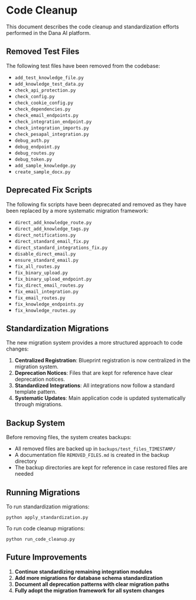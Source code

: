 # Code Cleanup

This document describes the code cleanup and standardization efforts performed in the Dana AI platform.

## Removed Test Files

The following test files have been removed from the codebase:

- `add_test_knowledge_file.py`
- `add_knowledge_test_data.py`
- `check_api_protection.py`
- `check_config.py`
- `check_cookie_config.py`
- `check_dependencies.py`
- `check_email_endpoints.py`
- `check_integration_endpoint.py`
- `check_integration_imports.py`
- `check_pesapal_integration.py`
- `debug_auth.py`
- `debug_endpoint.py`
- `debug_routes.py`
- `debug_token.py`
- `add_sample_knowledge.py`
- `create_sample_docx.py`

## Deprecated Fix Scripts

The following fix scripts have been deprecated and removed as they have been replaced by a more systematic migration framework:

- `direct_add_knowledge_route.py`
- `direct_add_knowledge_tags.py`
- `direct_notifications.py`
- `direct_standard_email_fix.py`
- `direct_standard_integrations_fix.py`
- `disable_direct_email.py`
- `ensure_standard_email.py`
- `fix_all_routes.py`
- `fix_binary_upload.py`
- `fix_binary_upload_endpoint.py`
- `fix_direct_email_routes.py`
- `fix_email_integration.py`
- `fix_email_routes.py`
- `fix_knowledge_endpoints.py`
- `fix_knowledge_routes.py`

## Standardization Migrations

The new migration system provides a more structured approach to code changes:

1. **Centralized Registration**: Blueprint registration is now centralized in the migration system.
2. **Deprecation Notices**: Files that are kept for reference have clear deprecation notices.
3. **Standardized Integrations**: All integrations now follow a standard template pattern.
4. **Systematic Updates**: Main application code is updated systematically through migrations.

## Backup System

Before removing files, the system creates backups:

- All removed files are backed up in `backups/test_files_TIMESTAMP/`
- A documentation file `REMOVED_FILES.md` is created in the backup directory
- The backup directories are kept for reference in case restored files are needed

## Running Migrations

To run standardization migrations:
```
python apply_standardization.py
```

To run code cleanup migrations:
```
python run_code_cleanup.py
```

## Future Improvements

1. **Continue standardizing remaining integration modules**
2. **Add more migrations for database schema standardization**
3. **Document all deprecation patterns with clear migration paths**
4. **Fully adopt the migration framework for all system changes**